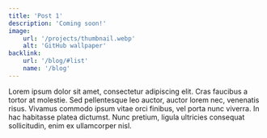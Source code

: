 ```yaml
---
title: 'Post 1'
description: 'Coming soon!'
image:
    url: '/projects/thumbnail.webp'
    alt: 'GitHub wallpaper'
backlink:
    url: '/blog/#list'
    name: '/blog'
---
```


Lorem ipsum dolor sit amet, consectetur adipiscing elit. Cras faucibus a tortor at molestie. Sed pellentesque leo auctor, auctor lorem nec, venenatis risus. Vivamus commodo ipsum vitae orci finibus, vel porta nunc viverra. In hac habitasse platea dictumst. Nunc pretium, ligula ultricies consequat sollicitudin, enim ex ullamcorper nisl.
